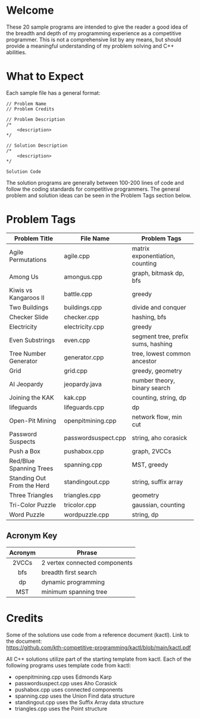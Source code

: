 # Welcome

These 20 sample programs are intended to give the reader a good idea of the breadth and depth of my
programming experience as a competitive programmer.  This is not a comprehensive list by any means,
but should provide a meaningful understanding of my problem solving and C++ abilities.

# What to Expect

Each sample file has a general format:
```
// Problem Name
// Problem Credits

// Problem Description
/*
    <description>
*/

// Solution Description
/*
    <description>
*/

Solution Code
```

The solution programs are generally between 100-200 lines of code and follow the coding standards for competitive programmers.  The general problem and solution ideas can be seen in the Problem Tags section below.

# Problem Tags

| Problem Title | File Name | Problem Tags |
| ------------- | --------- | ------------ |
| Agile Permutations | agile.cpp | matrix exponentiation, counting |
| Among Us | amongus.cpp | graph, bitmask dp, bfs |
| Kiwis vs Kangaroos II | battle.cpp | greedy |
| Two Buildings | buildings.cpp | divide and conquer |
| Checker Slide | checker.cpp | hashing, bfs |
| Electricity | electricity.cpp | greedy |
| Even Substrings | even.cpp | segment tree, prefix sums, hashing |
| Tree Number Generator | generator.cpp | tree, lowest common ancestor |
| Grid | grid.cpp | greedy, geometry |
| AI Jeopardy | jeopardy.java | number theory, binary search |
| Joining the KAK | kak.cpp | counting, string, dp |
| lifeguards    | lifeguards.cpp | dp |
| Open-Pit Mining | openpitmining.cpp | network flow, min cut |
| Password Suspects | passwordsuspect.cpp | string, aho corasick |
| Push a Box | pushabox.cpp | graph, 2VCCs |
| Red/Blue Spanning Trees | spanning.cpp | MST, greedy |
| Standing Out From the Herd  | standingout.cpp | string, suffix array |
| Three Triangles | triangles.cpp | geometry |
| Tri-Color Puzzle | tricolor.cpp | gaussian, counting |
| Word Puzzle | wordpuzzle.cpp | string, dp |

## Acronym Key

| Acronym | Phrase |
| :-----: | ------ |
| 2VCCs | 2 vertex connected components |
| bfs | breadth first search |
| dp | dynamic programming |
| MST | minimum spanning tree |

# Credits

Some of the solutions use code from a reference document (kactl).  Link to the document:  
https://github.com/kth-competitive-programming/kactl/blob/main/kactl.pdf

All C++ solutions utilize part of the starting template from kactl. 
Each of the following programs uses template code from kactl:
 - openpitmining.cpp uses Edmonds Karp
 - passwordsuspect.cpp uses Aho Corasick
 - pushabox.cpp uses connected components 
 - spanning.cpp uses the Union Find data structure
 - standingout.cpp uses the Suffix Array data structure
 - triangles.cpp uses the Point structure